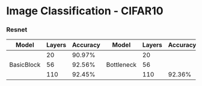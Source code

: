 # Image Classification - CIFAR10

### Resnet
| Model | Layers | Accuracy | Model | Layers | Accuracy |
|  ----  | ----  | ---- | ---- | ----| ---|
|           |20 | 90.97% |           |    20  |         |     
|BasicBlock |56 | 92.56% | Bottleneck|    56 |         |
|           | 110 |  92.45%    |           |    110|  92.36%     |
